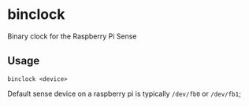 # binclock

Binary clock for the Raspberry Pi Sense

## Usage

`binclock <device>`

Default sense device on a raspberry pi is typically `/dev/fb0` or `/dev/fb1`;
